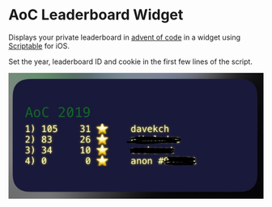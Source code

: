 # AoC Leaderboard Widget

Displays your private leaderboard in [advent of code](https://adventofcode.com) in a widget using [Scriptable](https://apps.apple.com/app/scriptable/id1405459188) for iOS.

Set the year, leaderboard ID and cookie in the first few lines of the script.

![](widget.jpeg)
